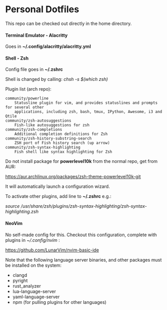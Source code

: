# Personal Dotfiles

This repo can be checked out directly in the home directory.

#### Terminal Emulator - Alacritty

Goes in **\~/.config/alacritty/alacritty.yml**

#### Shell - Zsh

Config file goes in **\~/.zshrc**

Shell is changed by calling: *chsh -s $(which zsh)*

Plugin list (arch repo):

```
community/powerline 
    Statusline plugin for vim, and provides statuslines and prompts for several other
    applications, including zsh, bash, tmux, IPython, Awesome, i3 and Qtile
community/zsh-autosuggestions 
    Fish-like autosuggestions for zsh
community/zsh-completions 
    Additional completion definitions for Zsh
community/zsh-history-substring-search 
    ZSH port of Fish history search (up arrow)
community/zsh-syntax-highlighting 
    Fish shell like syntax highlighting for Zsh
```

Do not install package for **powerlevel10k** from the normal repo, get from AUR:

<https://aur.archlinux.org/packages/zsh-theme-powerlevel10k-git>

It will automatically launch a configuration wizard.

To activate other plugins, add line to **\~/.zshrc** e.g.:

*source /usr/share/zsh/plugins/zsh-syntax-highlighting/zsh-syntax-highlighting.zsh*

#### NeoVim

No self-made config for this. Checkout this configuration, complete with plugins in *\~/.config/nvim* :

<https://github.com/LunarVim/nvim-basic-ide>

Note that the following language server binaries, and other packages must be installed on the system:

* clangd
* pyright
* rust_analyzer
* lua-language-server
* yaml-language-server
* npm (for pulling plugins for other languages)